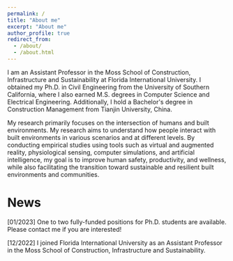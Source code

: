 ```yaml
---
permalink: /
title: "About me"
excerpt: "About me"
author_profile: true
redirect_from: 
  - /about/
  - /about.html
---
```


I am an Assistant Professor in the Moss School of Construction, Infrastructure and Sustainability at Florida International University. I obtained my Ph.D. in Civil Engineering from the University of Southern California, where I also earned M.S. degrees in Computer Science and Electrical Engineering. Additionally, I hold a Bachelor's degree in Construction Management from Tianjin University, China.  


My research primarily focuses on the intersection of humans and built environments. My research aims to understand how people interact with built environments in various scenarios and at different levels. By conducting empirical studies using tools such as virtual and augmented reality, physiological sensing, computer simulations, and artificial intelligence, my goal is to improve human safety, productivity, and wellness, while also facilitating the transition toward sustainable and resilient built environments and communities.    

News
======
[01/2023] One to two fully-funded positions for Ph.D. students are available. Please contact me if you are interested! 

[12/2022] I joined Florida International University as an Assistant Professor in the Moss School of Construction, Infrastructure and Sustainability. 
